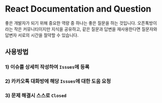 # React Documentation and Question
좋은 개발자가 되기 위해 중요한 역량 중 하나는 좋은 질문을 하는 것입니다.
오픈톡방이라는 작은 커뮤니티이지만 지식을 공유하고, 같은 질문과 답변을 재사용한다면 질문자와 답변자 서로의 시간을 절약할 수 있습니다.

## 사용방법
### 1) 이슈를 상세히 작성하여 `Issues`에 등록
### 2) 카카오톡 대화방에 해당 `Issues`에 대한 도움 요청
### 3) 문제 해결시 스스로 `Closed`
